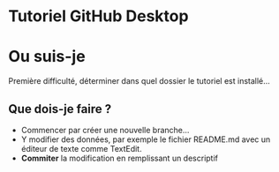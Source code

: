 Tutoriel GitHub Desktop
==================

# Ou suis-je
Première difficulté, déterminer dans quel dossier le tutoriel est installé…

## Que dois-je faire ?
* Commencer par créer une nouvelle branche…
* Y modifier des données, par exemple le fichier README.md avec un  éditeur de texte comme TextEdit.
* **Commiter** la modification en remplissant un descriptif

